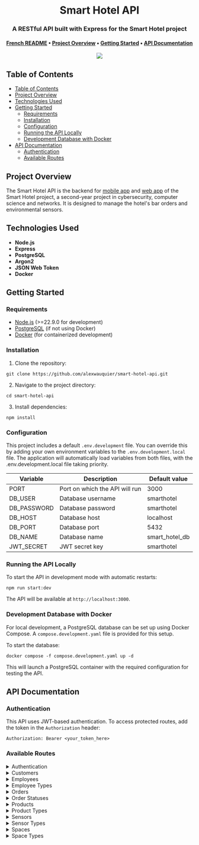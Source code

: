 <div align="center">
  <h1>Smart Hotel API</h1>

  <h3>A RESTful API built with Express for the Smart Hotel project</h3>

  <h4>
    <a href="https://github.com/alexwauquier/smart-hotel-api/blob/main/README.fr.md">French README</a>
    •
    <a href="#project-overview">Project Overview</a>
    •
    <a href="#getting-started">Getting Started</a>
    •
    <a href="#api-documentation">API Documentation</a>
  </h4>

  <img src="https://img.shields.io/github/v/release/alexwauquier/smart-hotel-api" />
</div>

## Table of Contents

- [Table of Contents](#table-of-contents)
- [Project Overview](#project-overview)
- [Technologies Used](#technologies-used)
- [Getting Started](#getting-started)
  - [Requirements](#requirements)
  - [Installation](#installation)
  - [Configuration](#configuration)
  - [Running the API Locally](#running-the-api-locally)
  - [Development Database with Docker](#development-database-with-docker)
- [API Documentation](#api-documentation)
  - [Authentication](#authentication)
  - [Available Routes](#available-routes)

## Project Overview

The Smart Hotel API is the backend for [mobile app](https://github.com/alexwauquier/smart-hotel-mobile-app) and [web app](https://github.com/alexwauquier/smart-hotel-web-app) of the Smart Hotel project, a second-year project in cybersecurity, computer science and networks. It is designed to manage the hotel's bar orders and environmental sensors.

## Technologies Used

- **Node.js**
- **Express**
- **PostgreSQL**
- **Argon2**
- **JSON Web Token**
- **Docker**

## Getting Started

### Requirements

- [Node.js](https://nodejs.org/) (>=22.9.0 for development)
- [PostgreSQL](https://www.postgresql.org/) (if not using Docker)
- [Docker](https://www.docker.com/) (for containerized development)

### Installation

1. Clone the repository:
```
git clone https://github.com/alexwauquier/smart-hotel-api.git
```

2. Navigate to the project directory:
```
cd smart-hotel-api
```

3. Install dependencies:
```
npm install
```

### Configuration

This project includes a default `.env.development` file. You can override this by adding your own environment variables to the `.env.development.local` file. The application will automatically load variables from both files, with the .env.development.local file taking priority.

| Variable    | Description                    | Default value  |
| ----------- | ------------------------------ | -------------- |
| PORT        | Port on which the API will run | 3000           |
| DB_USER     | Database username              | smarthotel     |
| DB_PASSWORD | Database password              | smarthotel     |
| DB_HOST     | Database host                  | localhost      |
| DB_PORT     | Database port                  | 5432           |
| DB_NAME     | Database name                  | smart_hotel_db |
| JWT_SECRET  | JWT secret key                 | smarthotel     |

### Running the API Locally

To start the API in development mode with automatic restarts:
```
npm run start:dev
```

The API will be available at `http://localhost:3000`.

### Development Database with Docker

For local development, a PostgreSQL database can be set up using Docker Compose. A `compose.development.yaml` file is provided for this setup.

To start the database:
```
docker compose -f compose.development.yaml up -d
```

This will launch a PostgreSQL container with the required configuration for testing the API.

## API Documentation

### Authentication

This API uses JWT-based authentication. To access protected routes, add the token in the `Authorization` header:
```
Authorization: Bearer <your_token_here>
```

### Available Routes

<details>
<summary>Authentication</summary>

| Method | Endpoint                 | Description                                       |
| ------ | ------------------------ | ------------------------------------------------- |
| POST   | /api/auth/login/customer | Authenticates a customer and returns a JWT token  |
| POST   | /api/auth/login/employee | Authenticates an employee and returns a JWT token |

</details>

<details>
<summary>Customers</summary>

| Method | Endpoint                          | Description                  |
| ------ | --------------------------------- | ---------------------------- |
| GET    | /api/customers                    | Returns all customers        |
| GET    | /api/customers/:customerId        | Returns a single customer    |
| GET    | /api/customers/:customerId/orders | Returns customer orders      |
| POST   | /api/customers                    | Creates a new customer       |
| PATCH  | /api/customers/:customerId        | Updates an existing customer |
| DELETE | /api/customers/:customerId        | Deletes a customer           |

</details>

<details>
<summary>Employees</summary>

| Method | Endpoint                   | Description                  |
| ------ | -------------------------- | ---------------------------- |
| GET    | /api/employees             | Returns all employees        |
| GET    | /api/employees/:employeeId | Returns a single employee    |
| POST   | /api/employees             | Creates a new employee       |
| PATCH  | /api/employees/:employeeId | Updates an existing employee |
| DELETE | /api/employees/:employeeId | Deletes an employee          |

</details>

<details>
<summary>Employee Types</summary>

| Method | Endpoint                     | Description                       |
| ------ | ---------------------------- | --------------------------------- |
| GET    | /api/employees/types         | Returns all employee types        |
| GET    | /api/employees/types/:typeId | Returns a single employee type    |
| POST   | /api/employees/types         | Creates a new employee type       |
| PATCH  | /api/employees/types/:typeId | Updates an existing employee type |
| DELETE | /api/employees/types/:typeId | Deletes an employee               |

</details>

<details>
<summary>Orders</summary>

| Method | Endpoint                    | Description                    |
| ------ | --------------------------- | ------------------------------ |
| GET    | /api/orders                 | Returns all orders             |
| GET    | /api/orders/:orderId        | Returns a single order         |
| POST   | /api/orders                 | Creates a new order            |
| PATCH  | /api/orders/:orderId/status | Updates the status of an order |

</details>

<details>
<summary>Order Statuses</summary>

| Method | Endpoint                       | Description                   |
| ------ | ------------------------------ | ----------------------------- |
| GET    | /api/orders/statuses           | Returns all order statuses    |
| GET    | /api/orders/statuses/:statusId | Returns a single order status |
| POST   | /api/orders/statuses           | Creates a new order status    |
| PATCH  | /api/orders/statuses/:statusId | Updates an order status       |
| DELETE | /api/orders/statuses/:statusId | Deletes an order status       |

</details>

<details>
<summary>Products</summary>

| Method | Endpoint                 | Description                 |
| ------ | ------------------------ | --------------------------- |
| GET    | /api/products            | Returns all products        |
| GET    | /api/products/:productId | Returns a single product    |
| POST   | /api/products            | Creates a new product       |
| PATCH  | /api/products/:productId | Updates an existing product |
| DELETE | /api/products/:productId | Deletes a product           |

</details>

<details>
<summary>Product Types</summary>

| Method | Endpoint                    | Description                      |
| ------ | --------------------------- | -------------------------------- |
| GET    | /api/products/types         | Returns all product types        |
| GET    | /api/products/types/:typeId | Returns a single product type    |
| POST   | /api/products/types         | Creates a new product type       |
| PATCH  | /api/products/types/:typeId | Updates an existing product type |
| DELETE | /api/products/types/:typeId | Deletes a product type           |

</details>

<details>
<summary>Sensors</summary>

| Method | Endpoint                | Description                |
| ------ | ----------------------- | -------------------------- |
| GET    | /api/sensors            | Returns all sensors        |
| GET    | /api/sensors/:sensorsId | Returns a single sensor    |
| POST   | /api/sensors            | Creates a new sensor       |
| PATCH  | /api/sensors/:sensorsId | Updates an existing sensor |
| DELETE | /api/sensors/:sensorsId | Deletes a sensor           |

</details>

<details>
<summary>Sensor Types</summary>

| Method | Endpoint                   | Description                     |
| ------ | -------------------------- | ------------------------------- |
| GET    | /api/sensors/types         | Returns all sensor types        |
| GET    | /api/sensors/types/:typeId | Returns a single sensor type    |
| POST   | /api/sensors/types         | Creates a new sensor type       |
| PATCH  | /api/sensors/types/:typeId | Updates an existing sensor type |
| DELETE | /api/sensors/types/:typeId | Deletes a sensor type           |

</details>

<details>
<summary>Spaces</summary>

| Method | Endpoint             | Description               |
| ------ | -------------------- | ------------------------- |
| GET    | /api/spaces          | Returns all spaces        |
| GET    | /api/spaces/:spaceId | Returns a single space    |
| POST   | /api/spaces          | Creates a new space       |
| PATCH  | /api/spaces/:spaceId | Updates an existing space |
| DELETE | /api/spaces/:spaceId | Deletes a space           |

</details>

<details>
<summary>Space Types</summary>

| Method | Endpoint                  | Description                    |
| ------ | ------------------------- | ------------------------------ |
| GET    | /api/spaces/types         | Returns all space types        |
| GET    | /api/spaces/types/:typeId | Returns a single space type    |
| POST   | /api/spaces/types         | Creates a new space type       |
| PATCH  | /api/spaces/types/:typeId | Updates an existing space type |
| DELETE | /api/spaces/types/:typeId | Deletes a space type           |

</details>
